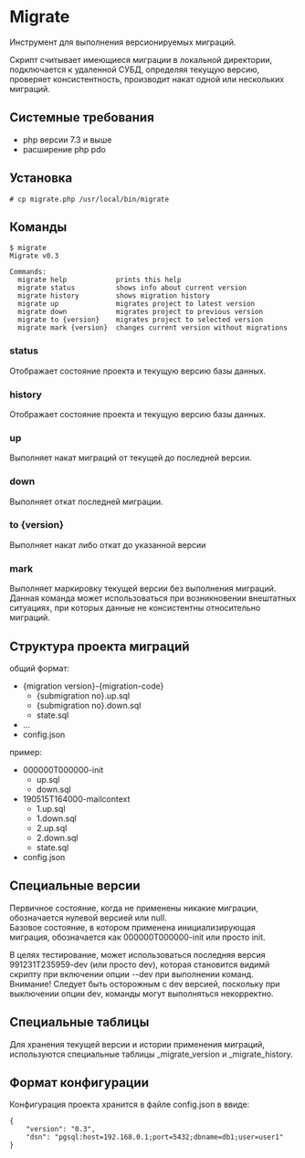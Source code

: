 
# Migrate

Инструмент для выполнения версионируемых миграций.

Скрипт считывает имеющиеся миграции в локальной директории, подключается к удаленной СУБД, определяя текущую версию,
проверяет консистентность, производит накат одной или нескольких миграций.  


## Системные требования

- php версии 7.3 и выше
- расширение php pdo

## Установка

```
# cp migrate.php /usr/local/bin/migrate
```

## Команды

```
$ migrate
Migrate v0.3

Commands:
  migrate help            prints this help
  migrate status          shows info about current version
  migrate history         shows migration history
  migrate up              migrates project to latest version
  migrate down            migrates project to previous version
  migrate to {version}    migrates project to selected version
  migrate mark {version}  changes current version without migrations
```

### status

Отображает состояние проекта и текущую версию базы данных.

### history

Отображает состояние проекта и текущую версию базы данных.

### up

Выполняет накат миграций от текущей до последней версии.

### down

Выполняет откат последней миграции.

### to {version}

Выполняет накат либо откат до указанной версии

### mark

Выполняет маркировку текущей версии без выполнения миграций.  
Данная команда может использоваться при возникновении внештатных ситуациях, при которых данные не консистентны 
относительно миграций.


## Структура проекта миграций

общий формат:

- {migration version}-{migration-code}
    - {submigration no}.up.sql
    - {submigration no}.down.sql
    - state.sql
- ...
- config.json

пример:

- 000000T000000-init
    - up.sql
    - down.sql
- 190515T164000-mailcontext
    - 1.up.sql
    - 1.down.sql
    - 2.up.sql
    - 2.down.sql
    - state.sql
- config.json

## Специальные версии

Первичное состояние, когда не применены никакие миграции, обозначается нулевой версией или null.  
Базовое состояние, в котором применена инициализирующая миграция, обозначается как 000000T000000-init или просто init.  

В целях тестирование, может использоваться последняя версия 991231T235959-dev (или просто dev), которая становится видимй скрипту
при включении опции --dev при выполнении команд.  
Внимание! Следует быть осторожным с dev версией, поскольку при выключении опции dev, команды могут выполняться некорректно.  

## Специальные таблицы

Для хранения текущей версии и истории применения миграций,
используются специальные таблицы _migrate_version и _migrate_history.

## Формат конфигурации

Конфигурация проекта хранится в файле config.json в ввиде:
```
{
    "version": "0.3",
    "dsn": "pgsql:host=192.168.0.1;port=5432;dbname=db1;user=user1"
}
```
